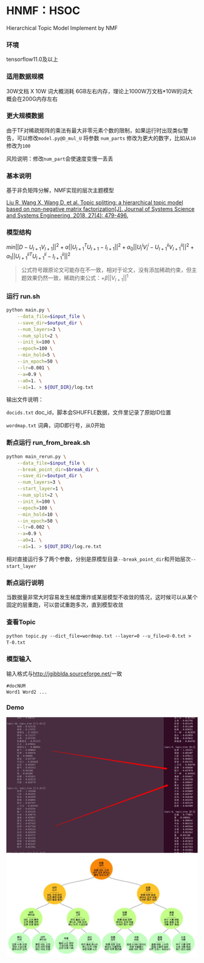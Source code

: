 # HNMF：HSOC
Hierarchical Topic Model Implement by NMF

### 环境

tensorflow11.0及以上

### 适用数据规模

30W文档 X 10W 词大概消耗 6GB左右内存，理论上1000W万文档*10W的词大概会在200G内存左右

### 更大规模数据

由于TF对稀疏矩阵的乘法有最大非零元素个数的限制，如果运行时出现类似警告，可以修改`model.py@D_mul_U` 将参数 `num_parts` 修改为更大的数字，比如从`10`修改为`100`

风险说明：修改`num_part`会使速度变慢一丢丢 



### 基本说明

基于非负矩阵分解，NMF实现的层次主题模型

[Liu R, Wang X, Wang D, et al. Topic splitting: a hierarchical topic model based on non-negative matrix factorization[J]. Journal of Systems Science and Systems Engineering, 2018, 27(4): 479-496.](<https://rd.springer.com/article/10.1007/s11518-018-5375-7>)

### 模型结构

$min {||D-U_{l+1}V_{l+1}||^2+\alpha||U_{l+1}^TU_{l+1}-I_{l+1}||^2 + \alpha_{0}||U_l^iV_l^i-U_{l+1}^{ii}V_{l+1}^{ii}||^2 + \alpha_{1} ||{U_{l+1}^{ii}}^TU_{l+1}^{ii}-I_{l+1}^{ii}||^2}$

> 公式符号跟原论文可能存在不一致，相对于论文，没有添加稀疏约束，但主题效果仍然一致，稀疏约束公式：$+\beta||V_{l+1}||^{1}$

### 运行  run.sh

```bash
python main.py \
    --data_file=$input_file \
    --save_dir=$output_dir \
    --num_layers=3 \
    --num_split=2 \
    --init_k=100 \
    --epoch=100 \
    --min_hold=5 \
    --in_epoch=50 \
    --lr=0.001 \
    --a=0.9 \
    --a0=1. \
    --a1=1. > ${OUT_DIR}/log.txt
```

输出文件说明：

`docids.txt` doc_id，脚本会SHUFFLE数据，文件里记录了原始ID位置

`wordmap.txt` 词典，词ID即行号，从0开始

### 断点运行 run_from_break.sh

```bash
python main_rerun.py \
    --data_file=$input_file \
    --break_point_dir=$break_dir \
    --save_dir=$output_dir \
    --num_layers=3 \
    --start_layer=1 \
    --num_split=2 \
    --init_k=100 \
    --epoch=100 \
    --min_hold=10 \
    --in_epoch=50 \
    --lr=0.002 \
    --a=0.9 \
    --a0=1. \
    --a1=1. > ${OUT_DIR}/log.re.txt
```

相对直接运行多了两个参数，分别是原模型目录`--break_point_dir`和开始层次`--start_layer`

### 断点运行说明

当数据量非常大时容易发生梯度爆炸或某层模型不收敛的情况，这时候可以从某个固定的层重跑，可以尝试重跑多次，直到模型收敛

### 查看Topic

`python topic.py --dict_file=wordmap.txt --layer=0 --u_file=U-0.txt > T-0.txt`

### 模型输入

输入格式与[<http://jgibblda.sourceforge.net/>](<http://jgibblda.sourceforge.net/>)一致

```text
#docNUM
Word1 Word2 ...
```
### Demo
![](https://raw.githubusercontent.com/wangxggc/HNMF/master/Demo1.tiff)
![](https://raw.githubusercontent.com/wangxggc/HNMF/master/Demo2.jpg)
